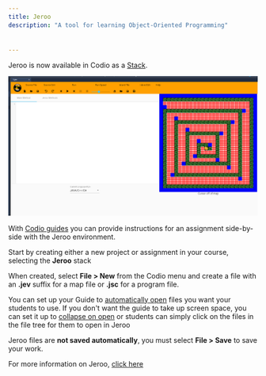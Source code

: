 ```yaml
---
title: Jeroo
description: "A tool for learning Object-Oriented Programming"


---
```


Jeroo is now available in Codio as a [Stack](/project/stacks/).

![jeroo](/img/jeroo.png)

With [Codio guides](/courses/authoring/) you can provide instructions for an assignment side-by-side with the Jeroo environment.

Start by creating either a new project or assignment in your course, selecting the **Jeroo** stack

When created, select **File > New** from the Codio menu and create a file with an **.jev** suffix for a map file or **.jsc** for a program file. 

You can set up your Guide to [automatically open](/courses/settings-actions/#open-tabs) files you want your students to use. If you don't want the guide to take up screen space, you can set it up to [collapse on open](/courses/authoring/#global) or students can simply click on the files in the file tree for them to open in Jeroo

Jeroo files are **not saved automatically**, you must select **File > Save** to save your work.

For more information on Jeroo, [click here](https://gitlab.com/unomaha/jeroo/-/blob/master/README.md)

